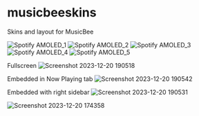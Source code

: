 # musicbeeskins
Skins and layout for MusicBee

![Spotify AMOLED_1](https://github.com/tedhinklater/musicbeeskins/assets/66086488/f3523212-b3b2-42b0-9f99-21a1fdd17946)
![Spotify AMOLED_2](https://github.com/tedhinklater/musicbeeskins/assets/66086488/a43e5e3e-0dd9-43bc-8b07-b4e8638df6c5)
![Spotify AMOLED_3](https://github.com/tedhinklater/musicbeeskins/assets/66086488/865e118f-ec49-4191-bca1-9be84855d89e)
![Spotify AMOLED_4](https://github.com/tedhinklater/musicbeeskins/assets/66086488/b2c978dd-cdc6-4732-a4e7-f5c4ff520c8e)
![Spotify AMOLED_5](https://github.com/tedhinklater/musicbeeskins/assets/66086488/fcff3d4b-12a5-4fa7-85ec-deacccaf544f)

Fullscreen
![Screenshot 2023-12-20 190518](https://github.com/tedhinklater/SpotifyAMOLEDVinylCrateTM/assets/66086488/a4f768f1-8043-447e-ab9f-0bd8c98f1941)

Embedded in Now Playing tab
![Screenshot 2023-12-20 190542](https://github.com/tedhinklater/SpotifyAMOLEDVinylCrateTM/assets/66086488/162e43db-7038-4c23-8576-757ff845b1d6)

Embedded with right sidebar
![Screenshot 2023-12-20 190531](https://github.com/tedhinklater/SpotifyAMOLEDVinylCrateTM/assets/66086488/8c3fbf5b-ae23-42c0-aed1-99a4539246d1)



![Screenshot 2023-12-20 174358](https://github.com/tedhinklater/SpotifyAMOLEDVinylCrateTM/assets/66086488/735fd0ee-6644-444c-9d0e-1b8bed69f54b)




